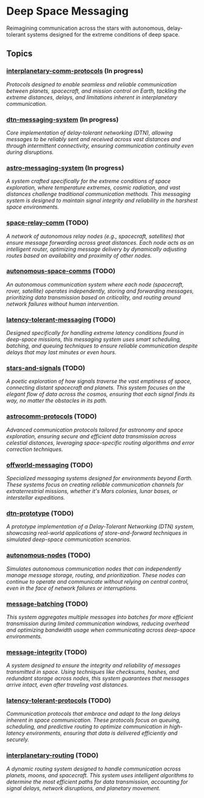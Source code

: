 # Deep Space Messaging

Reimagining communication across the stars with autonomous, delay-tolerant systems designed for the extreme conditions of deep space.

## Topics

### [interplanetary-comm-protocols](./interplanetary-comm-protocols)  (In progress)
*Protocols designed to enable seamless and reliable communication between planets, spacecraft, and mission control on Earth, tackling the extreme distances, delays, and limitations inherent in interplanetary communication.*

### [dtn-messaging-system](./dtn-messaging-system) (In progress)
*Core implementation of delay-tolerant networking (DTN), allowing messages to be reliably sent and received across vast distances and through intermittent connectivity, ensuring communication continuity even during disruptions.*

### [astro-messaging-system](./astro-messaging-system) (In progress)
*A system crafted specifically for the extreme conditions of space exploration, where temperature extremes, cosmic radiation, and vast distances challenge traditional communication methods. This messaging system is designed to maintain signal integrity and reliability in the harshest space environments.*

### [space-relay-comm](./space-relay-comm) (TODO)
*A network of autonomous relay nodes (e.g., spacecraft, satellites) that ensure message forwarding across great distances. Each node acts as an intelligent router, optimizing message delivery by dynamically adjusting routes based on availability and proximity of other nodes.*

### [autonomous-space-comms](./autonomous-space-comms) (TODO)
*An autonomous communication system where each node (spacecraft, rover, satellite) operates independently, storing and forwarding messages, prioritizing data transmission based on criticality, and routing around network failures without human intervention.*

### [latency-tolerant-messaging](./latency-tolerant-messaging) (TODO)
*Designed specifically for handling extreme latency conditions found in deep-space missions, this messaging system uses smart scheduling, batching, and queuing techniques to ensure reliable communication despite delays that may last minutes or even hours.*

### [stars-and-signals](./stars-and-signals) (TODO)
*A poetic exploration of how signals traverse the vast emptiness of space, connecting distant spacecraft and planets. This system focuses on the elegant flow of data across the cosmos, ensuring that each signal finds its way, no matter the obstacles in its path.*

### [astrocomm-protocols](./astrocomm-protocols) (TODO)
*Advanced communication protocols tailored for astronomy and space exploration, ensuring secure and efficient data transmission across celestial distances, leveraging space-specific routing algorithms and error correction techniques.*

### [offworld-messaging](./offworld-messaging) (TODO)
*Specialized messaging systems designed for environments beyond Earth. These systems focus on creating reliable communication channels for extraterrestrial missions, whether it's Mars colonies, lunar bases, or interstellar expeditions.*

### [dtn-prototype](./dtn-prototype) (TODO)
*A prototype implementation of a Delay-Tolerant Networking (DTN) system, showcasing real-world applications of store-and-forward techniques in simulated deep-space communication scenarios.*

### [autonomous-nodes](./autonomous-nodes) (TODO)
*Simulates autonomous communication nodes that can independently manage message storage, routing, and prioritization. These nodes can continue to operate and communicate without relying on central control, even in the face of network failures or interruptions.*

### [message-batching](./message-batching) (TODO)
*This system aggregates multiple messages into batches for more efficient transmission during limited communication windows, reducing overhead and optimizing bandwidth usage when communicating across deep-space environments.*

### [message-integrity](./message-integrity) (TODO)
*A system designed to ensure the integrity and reliability of messages transmitted in space. Using techniques like checksums, hashes, and redundant storage across nodes, this system guarantees that messages arrive intact, even after traveling vast distances.*

### [latency-tolerant-protocols](./latency-tolerant-protocols) (TODO)
*Communication protocols that embrace and adapt to the long delays inherent in space communication. These protocols focus on queuing, scheduling, and predictive routing to optimize communication in high-latency environments, ensuring that data is delivered efficiently and securely.*

### [interplanetary-routing](./interplanetary-routing) (TODO)
*A dynamic routing system designed to handle communication across planets, moons, and spacecraft. This system uses intelligent algorithms to determine the most efficient paths for data transmission, accounting for signal delays, network disruptions, and planetary movement.*

